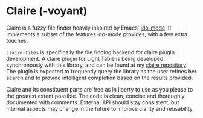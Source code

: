 # Claire (-voyant)
Claire is a fuzzy file finder heavily inspired by Emacs' [ido-mode](http://www.emacswiki.org/emacs/InteractivelyDoThings).
It implements a subset of the features ido-mode provides, with a few extra touches.

`claire-files` is specifically the file finding backend for claire plugin development. A claire plugin for Light Table is
being developed synchronously with this library, and can be found at my
[claire repository](http://github.com/joshuafcole/claire). The plugin is expected to frequently query the library as the
user refines her search and to provide intelligent completion based on the results provided.

Claire and its constituent parts are free as in liberty to use as you please to the greatest extent possible. The code is
clean, concise and thoroughly documented with comments. External API should stay consistent, but internal aspects
may change in the future to improve clarity and reusability.
